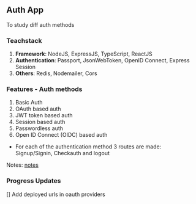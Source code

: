 ## Auth App

To study diff auth methods

### Teachstack

1. **Framework**: NodeJS, ExpressJS, TypeScript, ReactJS
2. **Authentication**: Passport, JsonWebToken, OpenID Connect, Express Session
3. **Others**: Redis, Nodemailer, Cors

### Features - Auth methods

1. Basic Auth
2. OAuth based auth
3. JWT token based auth
4. Session based auth
5. Passwordless auth
6. Open ID Connect (OIDC) based auth

- For each of the authentication method 3 routes are made: Signup/Signin, Checkauth and logout

Notes: [notes](./notes)

### Progress Updates
[] Add deployed urls in oauth providers
